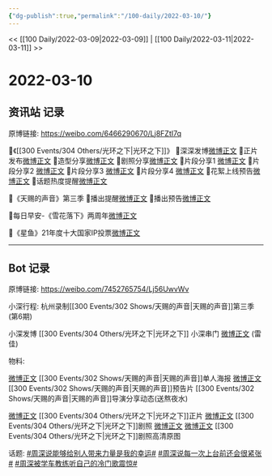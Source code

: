 ```yaml
---
{"dg-publish":true,"permalink":"/100-daily/2022-03-10/"}
---
```



<< [[100 Daily/2022-03-09\|2022-03-09]] | [[100 Daily/2022-03-11\|2022-03-11]] >>

# 2022-03-10

## 资讯站 记录

原博链接: https://weibo.com/6466290670/Lj8FZtI7q

🌟《[[300 Events/304 Others/光环之下\|光环之下]]》
🌱深深发博[微博正文](https://m.weibo.cn/6466290670/4745470758618731)
🌱正片发布[微博正文](https://m.weibo.cn/6466290670/4745428987807923)
🌱造型分享[微博正文](https://m.weibo.cn/6466290670/4745457006281992)
🌱剧照分享[微博正文](https://m.weibo.cn/6466290670/4745472964822909)
🌱片段分享1 [微博正文](https://m.weibo.cn/6466290670/4745494289188058)
🌱片段分享2 [微博正文](https://m.weibo.cn/6466290670/4745498194348952)
🌱片段分享3 [微博正文](https://m.weibo.cn/6466290670/4745527059285009)
🌱片段分享4 [微博正文](https://m.weibo.cn/6466290670/4745459015355835)
🌱花絮上线预告[微博正文](https://m.weibo.cn/6466290670/4745541717852852)
🌱话题热度提醒[微博正文](https://m.weibo.cn/6466290670/4745440194462546)

🌟《天赐的声音》第三季
🌱播出提醒[微博正文](https://m.weibo.cn/6466290670/4745411719335860)
🌱播出预告[微博正文](https://m.weibo.cn/6466290670/4745427276792140)

🌟每日早安-《雪花落下》两周年[微博正文](https://m.weibo.cn/6466290670/4745384125531271)

🌟《星鱼》21年度十大国家IP投票[微博正文](https://m.weibo.cn/6466290670/4745597912876294)

---
## Bot 记录

原博链接: https://weibo.com/7452765754/Lj56UwvWv

小深行程:
杭州录制[[300 Events/302 Shows/天赐的声音\|天赐的声音]]第三季(第6期)

小深发博[](https://m.weibo.cn/1736988591/4745469533619528) [[300 Events/304 Others/光环之下\|光环之下]]
小深串门 [微博正文](https://m.weibo.cn/7745238712/4745450593190250) (雷佳)

物料:

[微博正文](https://m.weibo.cn/1315706994/4745410969077648) [[300 Events/302 Shows/天赐的声音\|天赐的声音]]单人海报
[微博正文](https://m.weibo.cn/1315706994/4745426063853783) [[300 Events/302 Shows/天赐的声音\|天赐的声音]]预告片
[](https://m.weibo.cn/1846843604/4745590816639730) [[300 Events/302 Shows/天赐的声音\|天赐的声音]]导演分享动态(送熬夜水)

[微博正文](https://m.weibo.cn/6524418754/4745410964622213) [[300 Events/304 Others/光环之下\|光环之下]]正片
[微博正文](https://m.weibo.cn/6524418754/4745471366798257) [[300 Events/304 Others/光环之下\|光环之下]]剧照
[微博正文](https://m.weibo.cn/5177678970/4745476928176252) [微博正文](https://m.weibo.cn/6032384475/4745478686378194) [[300 Events/304 Others/光环之下\|光环之下]]剧照高清原图

话题:
[#周深说能够给别人带来力量是我的幸运#](https://s.weibo.com/weibo?q=%23%E5%91%A8%E6%B7%B1%E8%AF%B4%E8%83%BD%E5%A4%9F%E7%BB%99%E5%88%AB%E4%BA%BA%E5%B8%A6%E6%9D%A5%E5%8A%9B%E9%87%8F%E6%98%AF%E6%88%91%E7%9A%84%E5%B9%B8%E8%BF%90%23)
[#周深说每一次上台前还会很紧张#](https://s.weibo.com/weibo?q=%23%E5%91%A8%E6%B7%B1%E8%AF%B4%E6%AF%8F%E4%B8%80%E6%AC%A1%E4%B8%8A%E5%8F%B0%E5%89%8D%E8%BF%98%E4%BC%9A%E5%BE%88%E7%B4%A7%E5%BC%A0%23)
[#周深被学车教练听自己的冷门歌震惊#](https://s.weibo.com/weibo?q=%23%E5%91%A8%E6%B7%B1%E8%A2%AB%E5%AD%A6%E8%BD%A6%E6%95%99%E7%BB%83%E5%90%AC%E8%87%AA%E5%B7%B1%E7%9A%84%E5%86%B7%E9%97%A8%E6%AD%8C%E9%9C%87%E6%83%8A%23)
